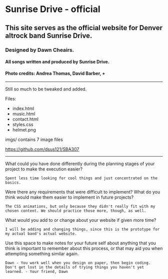 # Sunrise Drive - official
## This site serves as the official website for Denver altrock band Sunrise Drive.
### Designed by Dawn Cheairs.
#### All songs written and produced by Sunrise Drive. 
#### Photo credits: Andrea Thomas, David Barber, +
---
Still so much to be tweaked and added.

Files: 
- index.html
- music.html
- contact.html
- styles.css
- helmet.png

imgs/ contains 7 image files

https://github.com/dsus121/SBA307

---
What could you have done differently during the planning stages of your project to make the execution easier?

    Spent less time looking for cool things and just concentrated on the basics.

Were there any requirements that were difficult to implement? What do you think would make them easier to implement in future projects?

    The CSS animations, but only because they didn't really fit with my chosen content. We should practice those more, though, as well.

What would you add to or change about your website if given more time?

    I will be adding and changing things, since this is the prototype for my actual band's actual website.

Use this space to make notes for your future self about anything that you think is important to remember about this process, or that may aid you when attempting something similar again.

    Dawn - You work well when you design on paper, then begin coding. Don't get lost in the details of trying things you haven't yet learned. - Your friend, Dawn